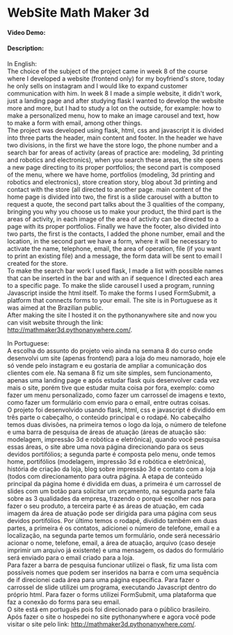 # WebSite Math Maker 3d
#### Video Demo:  <URL HERE>
#### Description:
In English:  
The choice of the subject of the project came in week 8 of the course where I developed a website (frontend only) for my boyfriend's store, today he only sells on instagram and I would like to expand customer communication with him. In week 8 I made a simple website, it didn't work, just a landing page and after studying flask I wanted to develop the website more and more, but I had to study a lot on the outside, for example: how to make a personalized menu, how to make an image carousel and text, how to make a form with email, among other things.  
The project was developed using flask, html, css and javascript it is divided into three parts the header, main content and footer. In the header we have two divisions, in the first we have the store logo, the phone number and a search bar for areas of activity (areas of practice are: modeling, 3d printing and robotics and electronics), when you search these areas, the site opens a new page directing to its proper portfolios; the second part is composed of the menu, where we have home, portfolios (modeling, 3d printing and robotics and electronics), store creation story, blog about 3d printing and contact with the store (all directed to another page. main content of the home page is divided into two, the first is a slide carousel with a button to request a quote, the second part talks about the 3 qualities of the company, bringing you why you choose us to make your product, the third part is the areas of activity, in each image of the area of activity can be directed to a page with its proper portfolios. Finally we have the footer, also divided into two parts, the first is the contacts, I added the phone number, email and the location, in the second part we have a form, where it will be necessary to activate the name, telephone, email, the area of operation, file (if you want to print an existing file) and a message, the form data will be sent to email l created for the store.  
To make the search bar work I used flask, I made a list with possible names that can be inserted in the bar and with an if sequence I directed each area to a specific page. To make the slide carousel I used a program, running Javascript inside the html itself. To make the forms I used FormSubmit, a platform that connects forms to your email.
The site is in Portuguese as it was aimed at the Brazilian public.  
After making the site I hosted it on the pythonanywhere site and now you can visit website through the link: http://mathmaker3d.pythonanywhere.com/.  

In Portuguese:  
A escolha do assunto do projeto veio ainda na semana 8 do curso onde desenvolvi um site (apenas frontend) para a loja do meu namorado, hoje ele só vende pelo instagram e eu gostaria de ampliar a comunicação dos clientes com ele. Na semana 8 fiz um site simples, sem funcionamento, apenas uma landing page e após estudar flask quis desenvolver cada vez mais o site, porém tive que estudar muita coisa por fora, exemplo: como fazer um menu personalizado, como fazer um carrossel de imagens e texto, como fazer um formulário com envio para o email, entre outras coisas.   
O projeto foi desenvolvido usando flask, html, css e javascript é dividido em três parte o cabeçalho, o conteúdo principal e o rodapé. No cabeçalho temos duas divisões, na primeira temos o logo da loja, o número de telefone e uma barra de pesquisa de áreas de atuação (áreas de atuação são: modelagem, impressão 3d e robótica e eletrônica), quando você pesquisa essas áreas, o site abre uma nova página direcionando para os seus devidos portifólios; a segunda parte é composta pelo menu, onde temos home, portifólios (modelagem, impressão 3d e robótica e eletrônica), história de criação da loja, blog sobre impressão 3d e contato com a loja (todos com direcionamento para outra página. A etapa de conteúdo principal da página home é dividida em duas, a primeira é um carrossel de slides com um botão para solicitar um orçamento, na segunda parte fala sobre as 3 qualidades da empresa, trazendo o porquê escolher nos para fazer o seu produto, a terceira parte é as áreas de atuação, em cada imagem da área de atuação pode ser dirigida para uma página com seus devidos portifólios. Por último temos o rodapé, dividido também em duas partes, a primeira é os contatos, adicionei o número de telefone, email e a localização, na segunda parte temos um formulário, onde será necessário acionar o nome, telefone, email, a área de atuação, arquivo (caso deseje imprimir um arquivo já existente) e uma mensagem, os dados do formulário será enviado para o email criado para a loja.  
Para fazer a barra de pesquisa funcionar utilizei o flask, fiz uma lista com possíveis nomes que podem ser inseridos na barra e com uma sequência de if direcionei cada área para uma página especifica. Para fazer o carrossel de slide utilizei um programa, executando Javascript dentro do próprio html. Para fazer o forms utilizei FormSubmit, uma plataforma que faz a conexão do forms para seu email.  
O site está em português pois foi direcionado para o público brasileiro.   
Após fazer o site o hospedei no site pythonanywhere e agora você pode visitar o site pelo link: http://mathmaker3d.pythonanywhere.com/.
